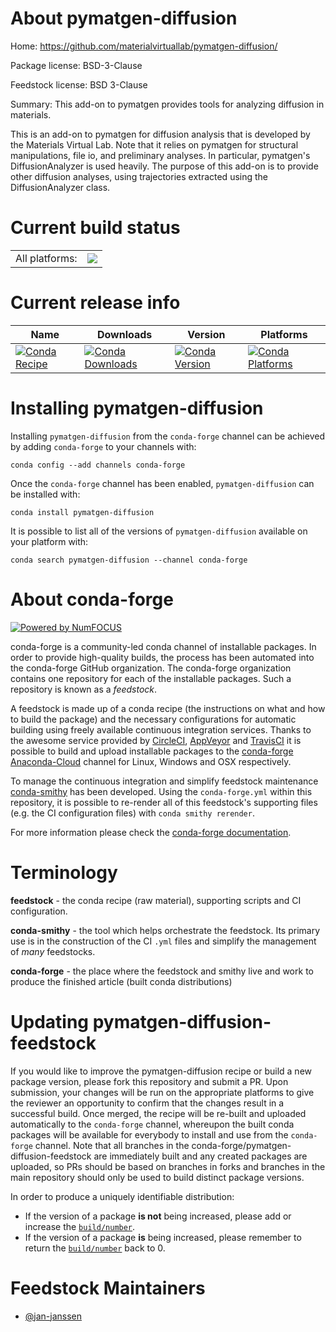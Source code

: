 About pymatgen-diffusion
========================

Home: https://github.com/materialvirtuallab/pymatgen-diffusion/

Package license: BSD-3-Clause

Feedstock license: BSD 3-Clause

Summary: This add-on to pymatgen provides tools for analyzing diffusion in materials.

This is an add-on to pymatgen for diffusion analysis that is
developed by the Materials Virtual Lab. Note that it relies on
pymatgen for structural manipulations, file io, and preliminary
analyses. In particular, pymatgen's DiffusionAnalyzer is used
heavily. The purpose of this add-on is to provide other diffusion
analyses, using trajectories extracted using the DiffusionAnalyzer
class.


Current build status
====================


<table><tr><td>All platforms:</td>
    <td>
      <a href="https://dev.azure.com/conda-forge/feedstock-builds/_build/latest?definitionId=7462&branchName=master">
        <img src="https://dev.azure.com/conda-forge/feedstock-builds/_apis/build/status/pymatgen-diffusion-feedstock?branchName=master">
      </a>
    </td>
  </tr>
</table>

Current release info
====================

| Name | Downloads | Version | Platforms |
| --- | --- | --- | --- |
| [![Conda Recipe](https://img.shields.io/badge/recipe-pymatgen--diffusion-green.svg)](https://anaconda.org/conda-forge/pymatgen-diffusion) | [![Conda Downloads](https://img.shields.io/conda/dn/conda-forge/pymatgen-diffusion.svg)](https://anaconda.org/conda-forge/pymatgen-diffusion) | [![Conda Version](https://img.shields.io/conda/vn/conda-forge/pymatgen-diffusion.svg)](https://anaconda.org/conda-forge/pymatgen-diffusion) | [![Conda Platforms](https://img.shields.io/conda/pn/conda-forge/pymatgen-diffusion.svg)](https://anaconda.org/conda-forge/pymatgen-diffusion) |

Installing pymatgen-diffusion
=============================

Installing `pymatgen-diffusion` from the `conda-forge` channel can be achieved by adding `conda-forge` to your channels with:

```
conda config --add channels conda-forge
```

Once the `conda-forge` channel has been enabled, `pymatgen-diffusion` can be installed with:

```
conda install pymatgen-diffusion
```

It is possible to list all of the versions of `pymatgen-diffusion` available on your platform with:

```
conda search pymatgen-diffusion --channel conda-forge
```


About conda-forge
=================

[![Powered by NumFOCUS](https://img.shields.io/badge/powered%20by-NumFOCUS-orange.svg?style=flat&colorA=E1523D&colorB=007D8A)](http://numfocus.org)

conda-forge is a community-led conda channel of installable packages.
In order to provide high-quality builds, the process has been automated into the
conda-forge GitHub organization. The conda-forge organization contains one repository
for each of the installable packages. Such a repository is known as a *feedstock*.

A feedstock is made up of a conda recipe (the instructions on what and how to build
the package) and the necessary configurations for automatic building using freely
available continuous integration services. Thanks to the awesome service provided by
[CircleCI](https://circleci.com/), [AppVeyor](https://www.appveyor.com/)
and [TravisCI](https://travis-ci.org/) it is possible to build and upload installable
packages to the [conda-forge](https://anaconda.org/conda-forge)
[Anaconda-Cloud](https://anaconda.org/) channel for Linux, Windows and OSX respectively.

To manage the continuous integration and simplify feedstock maintenance
[conda-smithy](https://github.com/conda-forge/conda-smithy) has been developed.
Using the ``conda-forge.yml`` within this repository, it is possible to re-render all of
this feedstock's supporting files (e.g. the CI configuration files) with ``conda smithy rerender``.

For more information please check the [conda-forge documentation](https://conda-forge.org/docs/).

Terminology
===========

**feedstock** - the conda recipe (raw material), supporting scripts and CI configuration.

**conda-smithy** - the tool which helps orchestrate the feedstock.
                   Its primary use is in the construction of the CI ``.yml`` files
                   and simplify the management of *many* feedstocks.

**conda-forge** - the place where the feedstock and smithy live and work to
                  produce the finished article (built conda distributions)


Updating pymatgen-diffusion-feedstock
=====================================

If you would like to improve the pymatgen-diffusion recipe or build a new
package version, please fork this repository and submit a PR. Upon submission,
your changes will be run on the appropriate platforms to give the reviewer an
opportunity to confirm that the changes result in a successful build. Once
merged, the recipe will be re-built and uploaded automatically to the
`conda-forge` channel, whereupon the built conda packages will be available for
everybody to install and use from the `conda-forge` channel.
Note that all branches in the conda-forge/pymatgen-diffusion-feedstock are
immediately built and any created packages are uploaded, so PRs should be based
on branches in forks and branches in the main repository should only be used to
build distinct package versions.

In order to produce a uniquely identifiable distribution:
 * If the version of a package **is not** being increased, please add or increase
   the [``build/number``](https://conda.io/docs/user-guide/tasks/build-packages/define-metadata.html#build-number-and-string).
 * If the version of a package **is** being increased, please remember to return
   the [``build/number``](https://conda.io/docs/user-guide/tasks/build-packages/define-metadata.html#build-number-and-string)
   back to 0.

Feedstock Maintainers
=====================

* [@jan-janssen](https://github.com/jan-janssen/)


